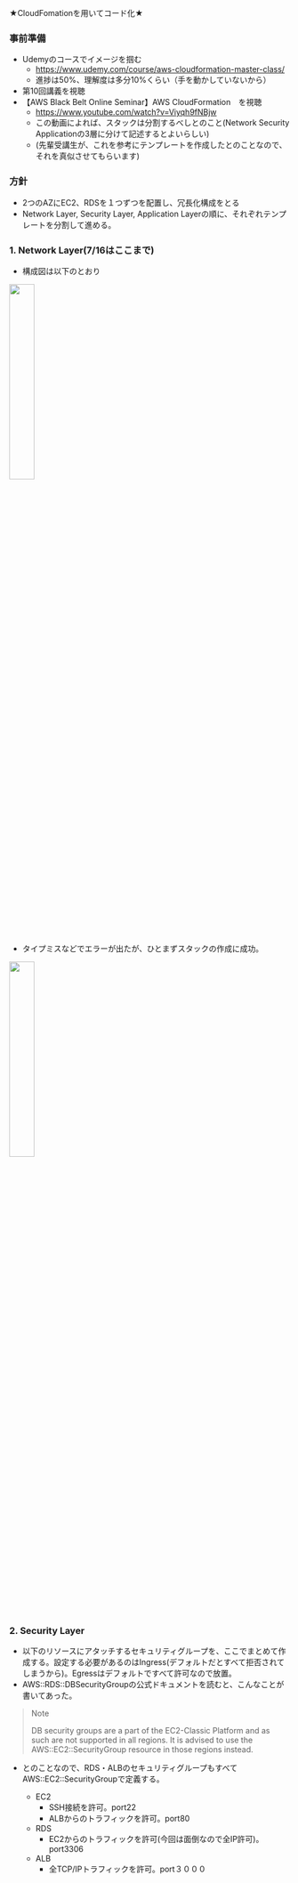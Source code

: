 ★CloudFomationを用いてコード化★

### 事前準備
* Udemyのコースでイメージを掴む
  * https://www.udemy.com/course/aws-cloudformation-master-class/
  * 進捗は50%、理解度は多分10%くらい（手を動かしていないから）
* 第10回講義を視聴
* 【AWS Black Belt Online Seminar】AWS CloudFormation　を視聴
  * https://www.youtube.com/watch?v=Viyqh9fNBjw
  * この動画によれば、スタックは分割するべしとのこと(Network Security Applicationの3層に分けて記述するとよいらしい)
  * (先輩受講生が、これを参考にテンプレートを作成したとのことなので、それを真似させてもらいます)

### 方針
* 2つのAZにEC2、RDSを１つずつを配置し、冗長化構成をとる
* Network Layer, Security Layer, Application Layerの順に、それぞれテンプレートを分割して進める。

### 1. Network Layer(7/16はここまで)
* 構成図は以下のとおり
<img width= 30% src="https://user-images.githubusercontent.com/75251188/179355093-4ee008dd-a85d-4cd2-a4ae-9ccff5f91af9.jpg">

* タイプミスなどでエラーが出たが、ひとまずスタックの作成に成功。
<img width= 30% src="https://user-images.githubusercontent.com/75251188/179355269-bf8c3744-a2db-430f-bc98-57a854888f65.png">

### 2. Security Layer
* 以下のリソースにアタッチするセキュリティグループを、ここでまとめて作成する。設定する必要があるのはIngress(デフォルトだとすべて拒否されてしまうから)。Egressはデフォルトですべて許可なので放置。
* AWS::RDS::DBSecurityGroupの公式ドキュメントを読むと、こんなことが書いてあった。
>Note
>
>DB security groups are a part of the EC2-Classic Platform and as such are not supported in all regions. It is advised to use the AWS::EC2::SecurityGroup resource in those regions instead. 
* とのことなので、RDS・ALBのセキュリティグループもすべてAWS::EC2::SecurityGroupで定義する。

  * EC2
    * SSH接続を許可。port22
    * ALBからのトラフィックを許可。port80
  * RDS
    * EC2からのトラフィックを許可(今回は面倒なので全IP許可)。port3306
  * ALB
    * 全TCP/IPトラフィックを許可。port３０００
